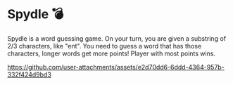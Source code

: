 # Spydle :bomb:

Spydle is a word guessing game. On your turn, you are given a substring of 2/3 characters, like "ent". You need to guess a word that has those characters, longer words get more points!
Player with most points wins.


https://github.com/user-attachments/assets/e2d70dd6-6ddd-4364-957b-332f424d9bd3

